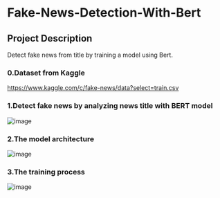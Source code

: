 # Fake-News-Detection-With-Bert
## Project Description
Detect fake news from title by training a model using Bert.

### 0.Dataset from Kaggle 
https://www.kaggle.com/c/fake-news/data?select=train.csv

### 1.Detect fake news by analyzing news title with BERT model
![image](https://user-images.githubusercontent.com/76461262/156306245-febbbeb5-0588-4c59-9169-f38d269231fd.png)

### 2.The model architecture
![image](https://user-images.githubusercontent.com/76461262/156306336-7f74ec08-3d32-4544-9bb2-1117cff0bce6.png)

### 3.The training process
![image](https://user-images.githubusercontent.com/76461262/156306381-1680a1e4-2792-4eec-8431-8a743bc9d229.png)
